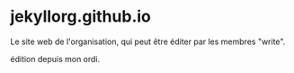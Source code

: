 # jekyllorg.github.io
Le site web de l'organisation,
qui peut être éditer par les membres "write".

édition depuis mon ordi.
